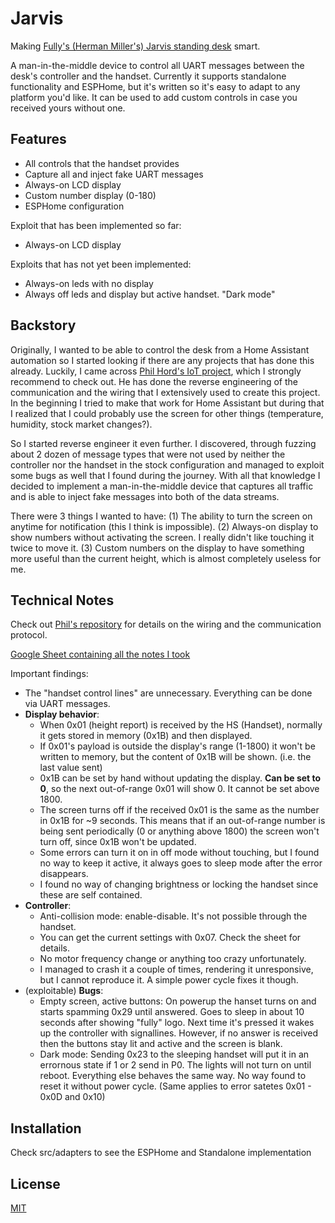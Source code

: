 # Jarvis

Making [Fully's (Herman Miller's) Jarvis standing desk](https://www.fully.com/standing-desks/jarvis.html) smart.

A man-in-the-middle device to control all UART messages between the desk's controller and the handset. Currently it supports standalone functionality and ESPHome, but it's written so it's easy to adapt to any platform you'd like. It can be used to add custom controls in case you received yours without one.

## Features

* All controls that the handset provides
* Capture all and inject fake UART messages
* Always-on LCD display
* Custom number display (0-180)
* ESPHome configuration

Exploit that has been implemented so far:

* Always-on LCD display

Exploits that has not yet been implemented:

* Always-on leds with no display
* Always off leds and display but active handset. "Dark mode"
## Backstory

Originally, I wanted to be able to control the desk from a Home Assistant automation so I started looking if there are any projects that has done this already. Luckily, I came across [Phil Hord's IoT project](https://github.com/phord/Jarvis), which I strongly recommend to check out. He has done the reverse engineering of the communication and the wiring that I extensively used to create this project. In the beginning I tried to make that work for Home Assistant but during that I realized that I could probably use the screen for other things (temperature, humidity, stock market changes?).

So I started reverse engineer it even further. I discovered, through fuzzing about 2 dozen of message types that were not used by neither the controller nor the handset in the stock configuration and managed to exploit some bugs as well that I found during the journey. With all that knowledge I decided to implement a man-in-the-middle device that captures all traffic and is able to inject fake messages into both of the data streams.

There were 3 things I wanted to have: (1) The ability to turn the screen on anytime for notification (this I think is impossible). (2) Always-on display to show numbers without activating the screen. I really didn't like touching it twice to move it. (3) Custom numbers on the display to have something more useful than the current height, which is almost completely useless for me.
## Technical Notes

Check out [Phil's repository](https://github.com/phord/Jarvis) for details on the wiring and the communication protocol.

[Google Sheet containing all the notes I took](https://docs.google.com/spreadsheets/d/1GKZfDFljVX4eQBMawq0-Rc8t0x8V6gjQ5BgAYngPYTo/edit?usp=sharing) 

Important findings:
* The "handset control lines" are unnecessary. Everything can be done via UART messages.
* __Display behavior__:
	* When 0x01 (height report) is received by the HS (Handset), normally it gets stored in memory (0x1B) and then displayed.
	* If 0x01's payload is outside the display's range (1-1800) it won't be written to memory, but the content of 0x1B will be shown. (i.e. the last value sent)
	* 0x1B can be set by hand without updating the display. __Can be set to 0__, so the next out-of-range 0x01 will show 0. It cannot be set above 1800.
	* The screen turns off if the received 0x01 is the same as the number in 0x1B for ~9 seconds. This means that if an out-of-range number is being sent periodically (0 or anything above 1800) the screen won't turn off, since 0x1B won't be updated.
	* Some errors can turn it on in off mode without touching, but I found no way to keep it active, it always goes to sleep mode after the error disappears.
	* I found no way of changing brightness or locking the handset since these are self contained.
* __Controller__:
	* Anti-collision mode: enable-disable. It's not possible through the handset.
	* You can get the current settings with 0x07. Check the sheet for details.
	* No motor frequency change or anything too crazy unfortunately.
	* I managed to crash it a couple of times, rendering it unresponsive, but I cannot reproduce it. A simple power cycle fixes it though.
* (exploitable) __Bugs__:
    * Empty screen, active buttons: On powerup the hanset turns on and starts spamming 0x29 until answered. Goes to sleep in about 10 seconds after showing "fully" logo. Next time it's pressed it wakes up the controller with signallines. However, if no answer is received then the buttons stay lit and active and the screen is blank.
    * Dark mode: Sending 0x23 to the sleeping handset will put it in an errornous state if 1 or 2 send in P0. The lights will not turn on until reboot. Everything else behaves the same way. No way found to reset it without power cycle.
(Same applies to error satetes 0x01 - 0x0D and 0x10)

## Installation

Check src/adapters to see the ESPHome and Standalone implementation

## License

[MIT](https://choosealicense.com/licenses/mit/)

